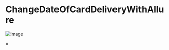 # ChangeDateOfCardDeliveryWithAllure

![image](https://github.com/HolzQA/ChangeDateOfCardDeliveryWithAllure/assets/117539570/dcad7c2a-971d-43b5-a75f-9c88ad7eef09)

=